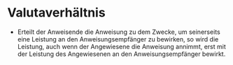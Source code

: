 # Valutaverhältnis

- Erteilt der Anweisende die Anweisung zu dem Zwecke, um seinerseits eine Leistung an den Anweisungsempfänger zu bewirken, so wird die Leistung, auch wenn der Angewiesene die Anweisung annimmt, erst mit der Leistung des Angewiesenen an den Anweisungsempfänger bewirkt.

